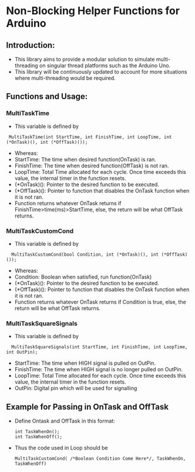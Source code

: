 # Non-Blocking Helper Functions for Arduino
## Introduction:
- This library aims to provide a modular solution to simulate multi-threading on singular thread platforms such as the Arduino Uno.
- This library will be continuously updated to account for more situations where multi-threading would be required.
## Functions and Usage:
### MultiTaskTime
- This variable is defined by
```
 MultiTaskTime(int StartTime, int FinishTime, int LoopTime, int (*OnTask)(), int (*OffTask)());
```
- Whereas:
- StartTime: The time when desired function(OnTask) is ran.
- FinishTime: The time when desired function(OffTask) is not ran.
- LoopTime: Total Time allocated for each cycle. Once time exceeds this value, the internal timer in the function resets.
- (*OnTask)(): Pointer to the desired function to be executed.
- (*OffTask)(): Pointer to function that disables the OnTask function when it is not ran.
- Function returns whatever OnTask returns if FinishTime>time(ms)>StartTime, else, the return will be what OffTask returns.

### MultiTaskCustomCond
- This variable is defined by
```
  MultiTaskCustomCond(bool Condition, int (*OnTask)(), int (*OffTask)());
```
- Whereas:
- Condition: Boolean when satisfied, run function(OnTask)
- (*OnTask)(): Pointer to the desired function to be executed.
- (*OffTask)(): Pointer to function that disables the OnTask function when it is not ran.
- Function returns whatever OnTask returns if Condition is true, else, the return will be what OffTask returns.

### MultiTaskSquareSignals
- This variable is defined by
```
  MultiTaskSquareSignals(int StartTime, int FinishTime, int LoopTime, int OutPin);
```
- StartTime: The time when HIGH signal is pulled on OutPin.
- FinishTime: The time when HIGH signal is no longer pulled on OutPin.
- LoopTime: Total Time allocated for each cycle. Once time exceeds this value, the internal timer in the function resets.
- OutPin: Digital pin which will be used for signalling

## Example for Passing in OnTask and OffTask
 - Define Ontask and OffTask in this format:
   ```
   int TaskWhenOn();
   int TaskWhenOff();
   ```
 - Thus the code used in Loop should be
   ```
   MultiTaskCustomCond( /*Boolean Condition Come Here*/, TaskWhenOn, TaskWhenOff)
   ```
